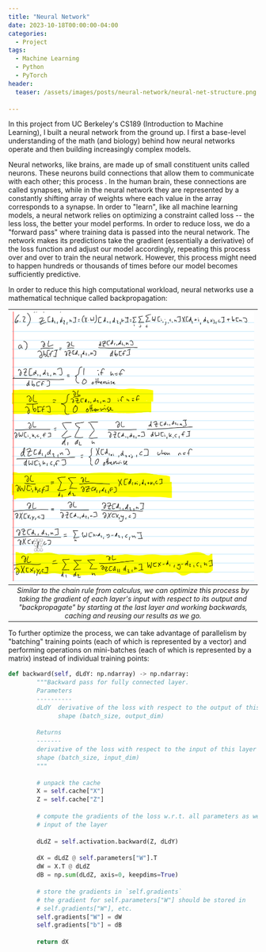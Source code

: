 ```yaml
---
title: "Neural Network"
date: 2023-10-18T00:00:00-04:00
categories:
  - Project
tags:
  - Machine Learning
  - Python
  - PyTorch
header:
  teaser: /assets/images/posts/neural-network/neural-net-structure.png

---
```


 In this project from UC Berkeley's CS189 (Introduction to Machine Learning), I built a neural network from the ground up. I first a base-level understanding of the math (and biology) behind how neural networks operate and then building increasingly complex models.

 Neural networks, like brains, are made up of small constituent units called neurons. These neurons build connections that allow them to communicate with each other; this process . In the human brain, these connections are called synapses, while in the neural network they are represented by a constantly shifting array of weights where each value in the array corresponds to a synapse. In order to "learn", like all machine learning models, a neural network relies on optimizing a constraint called loss -- the less loss, the better your model performs. In order to reduce loss, we do a "forward pass" where training data is passed into the neural network. The network makes its predictions take the gradient (essentially a derivative) of the loss function and adjust our model accordingly, repeating this process over and over to train the neural network. However, this process might need to happen hundreds or thousands of times before our model becomes sufficiently predictive.

 In order to reduce this high computational workload, neural networks use a mathematical technique called backpropagation:

| ![Math](/assets/images/posts/neural-network/derivation.png) | 
|:--:| 
| *Similar to the chain rule from calculus, we can optimize this process by taking the gradient of each layer's input with respect to its output and "backpropagate" by starting at the last layer and working backwards, caching and reusing our results as we go.* |

To further optimize the process, we can take advantage of parallelism by "batching" training points (each of which is represented by a vector) and performing operations on mini-batches (each of which is represented by a matrix) instead of individual training points:

```python
def backward(self, dLdY: np.ndarray) -> np.ndarray:
        """Backward pass for fully connected layer.
        Parameters
        ----------
        dLdY  derivative of the loss with respect to the output of this layer
              shape (batch_size, output_dim)

        Returns
        -------
        derivative of the loss with respect to the input of this layer
        shape (batch_size, input_dim)
        """

        # unpack the cache
        X = self.cache["X"]
        Z = self.cache["Z"]
        
        # compute the gradients of the loss w.r.t. all parameters as well as the
        # input of the layer

        dLdZ = self.activation.backward(Z, dLdY)

        dX = dLdZ @ self.parameters["W"].T
        dW = X.T @ dLdZ
        dB = np.sum(dLdZ, axis=0, keepdims=True)

        # store the gradients in `self.gradients`
        # the gradient for self.parameters["W"] should be stored in
        # self.gradients["W"], etc.
        self.gradients["W"] = dW
        self.gradients["b"] = dB

        return dX
```

